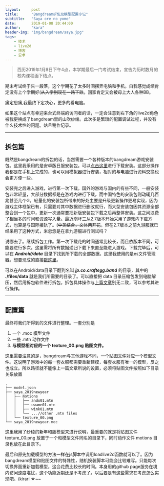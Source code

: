 ```yaml
---
layout:     post
title:      "Bangdream拆包及模型配置小记"
subtitle:   "Saya ore no yome"
date:       2019-01-08 20:44:00
author:     "kara"
header-img: "img/bangdream/saya.jpg"
tags:
    - 技术
    - live2d
    - 博客
    - 安卓
---
```


> 西历2019年1月8日下午4点，本学期最后一门考试结束，宣告为历时数月的校内课程画下结点。

期末考试终于告一段落，这个学期花了太多时间摆弄电脑和手机。自我感觉成绩肯定没有上个学期好(~~从入学到现在一路下跌~~。回家肯定又会被母上大人各种BB。

痛定思痛,我最终下定决心，更多的看电脑。

如果这个站点有幸迎来台式终端的访问者的话，一定会注意到右下角的live2d角色被我更换成了bangdream里的山吹纱绫。此次多是繁琐的配置调试过程，并没有什么技术性的问题。姑且稍作记录。

---

## 拆包篇

既然是bangdream的拆包的话，当然需要一个各种版本的bangdream游戏安装包。这里我采用的是安卓版日服安装包。可以[点击这里](https://play.google.com/store/apps/details?id=jp.co.craftegg.band&hl=zh_CN)进行下载安装。这部分操作我都是在手机上完成的，也可以用模拟器进行安装，相对的与电脑进行资料交换也会更方便一些。

安装完之后进入游戏，进行第一次下载。国外的游戏与国内的有些不同，一般安装包非常轻量，大部分数据都是在游戏内进行下载。而中国特色的安装包则动辄几百兆甚至几个G。轻量化的安装包所带来的好处主要是升级更新操作更易实现，因为游戏主体框架已有，只需要对其中数据进行删改就行，而大型安装包因其资源全部整合到一个包中，更新一次通常要把新版安装包下载之后再整体安装。这之间浪费了相当多的时间和资源写入量。最近崩坏三从2.7版本开始采用了游戏内下载方式，也算是与国际接轨了。(~~中美结合，文体两开花~~。但在2.7版本之前九游服就已经采用了这种方式，米忽悠是在拿九游服进行测试吗？

说哪去了。继续拆包工作。第一次下载花的时间通常比较长，而且依版本不同，可能要进行多次。这里需将所有数据递归下载下来直至能进入游戏。下载完毕后，可以在 ***Android/data*** 目录下找到所下载的全部数据。这里我使用的是es文件管理器。想要现成的直接[戳这里](https://play.google.com/store/apps/details?id=com.estrongs.android.pop)。

可以在Android/data目录下翻到名叫 ***jp.co.craftegg.band*** 的目录，其中的 **./files/data** 就是我们所需要的目录了。可以直接把 data 目录压缩包发到电脑解压，然后用拆包软件进行拆包。拆包具体操作与[上篇文章](https://kara07.github.io/2018/12/08/live2d/)别无二致，可以参考其进行操作。

---

## 配置篇


最终将我们所得到的文件进行整理。一套分别是

1. 一个 .moc 模型文件
2. 一些 .mtn 动作文件
3. **与模型相对应的一个 texture_00.png 贴图文件。**

这里需要注意的是，bangdream与其他游戏不同，一个贴图文件对应一个模型文件。这说明了游戏中的每一套衣服都需要重新建模，每套衣服有唯一的模型，反之也成立。所以路径就不能像上一篇文章所说的设置，必须将贴图文件按照如下目录关系放置

```
.
├── model.json
├── saya_2019newyear
│   ├── motions
│   │   ├── ando01.mtn
│   │   ├── uwame01.mtn
│   │   ├── wink01.mtn
│   │   └── ...//other .mtn files
│   └── texture_00.png
└── saya_2019newyear.moc

```
这里我用了纱绫的新年和服模型来进行说明，最重要的就是将贴图文件 texture_00.png 放置于一个和模型文件同名的目录下，同时动作文件 motions 目录也放在此目录下。

最后和原先加载模型的方法一样在js脚本中调用loadlive2d函数就可以了。因为bangdream模型和贴图文件的特殊性，随机换装脚本可能会比较难写。只能每次切换界面重新加载模型，这会花费比较长的时间。本身用的github page服务在境内访问速度堪忧，这个功能近期还是不考虑了。以后要是有这些需求在考虑怎么实现吧。(kirari ☆~~




